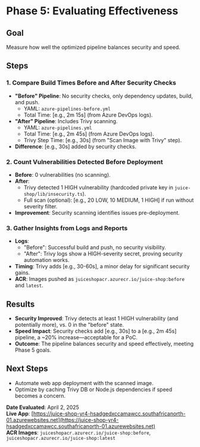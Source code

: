 # Phase 5: Evaluating Effectiveness

## Goal
Measure how well the optimized pipeline balances security and speed.

## Steps

### 1. Compare Build Times Before and After Security Checks
- **"Before" Pipeline**: No security checks, only dependency updates, build, and push.
  - YAML: `azure-pipelines-before.yml`
  - Total Time: [e.g., 2m 15s] (from Azure DevOps logs).
- **"After" Pipeline**: Includes Trivy scanning.
  - YAML: `azure-pipelines.yml`
  - Total Time: [e.g., 2m 45s] (from Azure DevOps logs).
  - Trivy Step Time: [e.g., 30s] (from "Scan Image with Trivy" step).
- **Difference**: [e.g., 30s] added by security checks.

### 2. Count Vulnerabilities Detected Before Deployment
- **Before**: 0 vulnerabilities (no scanning).
- **After**: 
  - Trivy detected 1 HIGH vulnerability (hardcoded private key in `juice-shop/lib/insecurity.ts`).
  - Full scan (optional): [e.g., 20 LOW, 10 MEDIUM, 1 HIGH] if run without severity filter.
- **Improvement**: Security scanning identifies issues pre-deployment.

### 3. Gather Insights from Logs and Reports
- **Logs**:
  - "Before": Successful build and push, no security visibility.
  - "After": Trivy logs show a HIGH-severity secret, proving security automation works.
- **Timing**: Trivy adds [e.g., 30-60s], a minor delay for significant security gains.
- **ACR**: Images pushed as `juiceshopacr.azurecr.io/juice-shop:before` and `latest`.

## Results
- **Security Improved**: Trivy detects at least 1 HIGH vulnerability (and potentially more), vs. 0 in the "before" state.
- **Speed Impact**: Security checks add [e.g., 30s] to a [e.g., 2m 45s] pipeline, a ~20% increase—acceptable for a PoC.
- **Outcome**: The pipeline balances security and speed effectively, meeting Phase 5 goals.

## Next Steps
- Automate web app deployment with the scanned image.
- Optimize by caching Trivy DB or Node.js dependencies if speed becomes a concern.

**Date Evaluated**: April 2, 2025  
**Live App**: [https://juice-shop-yr4-hsadgedxccamawcc.southafricanorth-01.azurewebsites.net](https://juice-shop-yr4-hsadgedxccamawcc.southafricanorth-01.azurewebsites.net)  
**ACR Images**: `juiceshopacr.azurecr.io/juice-shop:before`, `juiceshopacr.azurecr.io/juice-shop:latest`
